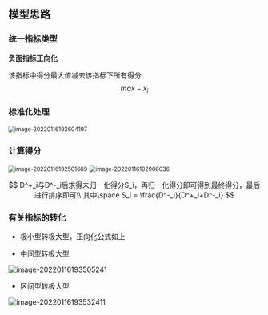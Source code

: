 ## 模型思路



### 统一指标类型

**负面指标正向化**

该指标中得分最大值减去该指标下所有得分
$$
max - x_i
$$

### 标准化处理

<img src="C:\Users\Mirai\AppData\Roaming\Typora\typora-user-images\image-20220116192604197.png" alt="image-20220116192604197" style="zoom:80%;" />





### 计算得分

<img src="C:\Users\Mirai\AppData\Roaming\Typora\typora-user-images\image-20220116192501669.png" alt="image-20220116192501669" style="zoom:80%;" />

<img src="C:\Users\Mirai\AppData\Roaming\Typora\typora-user-images\image-20220116192906036.png" alt="image-20220116192906036" style="zoom:80%;" />




$$
D^+_i与D^-_i后求得未归一化得分S_i，再归一化得分即可得到最终得分，最后进行排序即可\\
其中\space S_i = \frac{D^-_i}{D^+_i+D^-_i}
$$


### 有关指标的转化

- 极小型转极大型，正向化公式如上

- 中间型转极大型

![image-20220116193505241](C:\Users\Mirai\AppData\Roaming\Typora\typora-user-images\image-20220116193505241.png)

- 区间型转极大型

![image-20220116193532411](C:\Users\Mirai\AppData\Roaming\Typora\typora-user-images\image-20220116193532411.png)